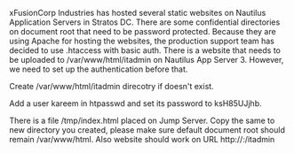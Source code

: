 xFusionCorp Industries has hosted several static websites on Nautilus Application Servers in Stratos DC. There are some confidential directories on document root that need to be password protected. Because they are using Apache for hosting the websites, the production support team has decided to use .htaccess with basic auth. There is a website that needs to be uploaded to /var/www/html/itadmin on Nautilus App Server 3. However, we need to set up the authentication before that.


Create /var/www/html/itadmin direcotry if doesn't exist.

Add a user kareem in htpasswd and set its password to ksH85UJjhb.

There is a file /tmp/index.html placed on Jump Server. Copy the same to new directory you created, please make sure default document root should remain /var/www/html. Also website should work on URL http://<app-server-hostname>:<port>/itadmin
